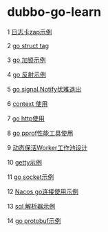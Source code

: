 # dubbo-go-learn

1 [日志卡zap示例](kownledge/one/READEME.md)  

2 [go struct tag](kownledge/two/READEME.md)

3 [go 加锁示例](kownledge/three/README.md)

4 [go 反射示例](kownledge/four/READEME.md)

5 [go signal.Notify优雅退出](kownledge/five/READEME.md)

6 [context 使用](kownledge/six/READEME.md)

7 [go http使用](kownledge/seven/READEME.md)

8 [go pprof性能工具使用](kownledge/eight/READEME.md)

9 [动态保活Worker工作池设计](kownledge/nine/READEME.md)

10 [getty示例](kownledge/ten/READEME.md)

11 [go socket示例](kownledge/eleven/READEME.md)

12 [Nacos go连接使用示例](kownledge/twelve/READEME.md)

13 [sql 解析器示例](kownledge/thirteen/READEME.md)

14 [go protobuf示例](kownledge/fourteen/READEME.md)